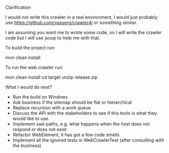 Clarification

I would not write this crawler in a real environment, I would just probably use
https://github.com/yasserg/crawler4j or something similar.

I am assuming you want me to wrote some code, so I will write the crawler code
but I will use jsoup to help me with that.

To build the project run:

mvn clean install

To run the web crawler run:

mvn clean install
cd target
unzip release.zip

What I would do next?

* Run the build on Windows
* Ask business if the sitemap should be flat or hierarchical
* Replace recursion with a work queue
* Discuss the API with the stakeholders to see if this tools is what they
would like to use.
* Implement sad-paths, e.g. what happens when the host does not respond or does not exist
* Refactor WebElement, it has got a few code smells
* Implement all the ignored tests in WebCrawlerTest (after consulting with the business)